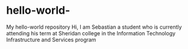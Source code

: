 # hello-world-
My hello-world repository 
Hi, I am Sebastian a student who is currently attending his term at Sheridan college in the Information Technology Infrastructure and Services program
